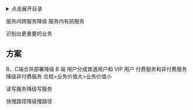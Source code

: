 <details>
<summary>点击展开目录</summary>

- [方案](#方案)

</details>


服务间跨服务降级
服务内有损服务

识别出更重要的业务

## 方案

B、C端合并部署降级 B 端
用户分成普通用户和 VIP 用户
付费服务和非付费服务降级非付费服务
合规>业务价值大>业务价值小

读写服务降级写服务


快慢路径降级慢路径
